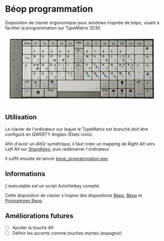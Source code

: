 # Béop programmation
Disposition de clavier ergonomique pour windows inspirée de bépo, visant à faciliter la programmation sur TypeMatrix 2030.

![image de la disposition sur TypeMatrix](images/beop_programmation_layout_small.png)



## Utilisation
Le clavier de l'ordinateur sur lequel le TypeMatrix est branché doit être configuré en QWERTY Anglais (États-Unis).

Afin d'avoir un *AltGr* symétrique, il faut créer un mapping de *Right Alt* vers *Left Alt* sur [SharpKeys](https://www.randyrants.com/category/sharpkeys/), puis redémarrer l'ordinateur.

Il suffit ensuite de lancer [beop_programmation.exe](https://github.com/tim99oth99e/beop-programmation-windows/blob/master/beop_programmation.exe).

## Informations

L'exécutable est un script AutoHotkey compilé.

Cette disposition de clavier s'inspire des dispositions [Bépo](http://bepo.fr), [Béop](http://beop.free.fr) et [Programmer Beop](https://linuxfr.org/users/luxcem/journaux/programmer-beop).


## Améliorations futures
- [ ] Ajouter la touche *Alt*
- [ ] Définir les accents comme touches mortes (espagnol)
